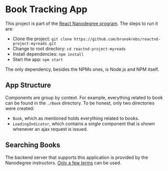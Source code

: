 # Book Tracking App

This project is part of the [React Nanodegree program](https://br.udacity.com/course/react-nanodegree--nd019/). The steps to run it are:

- Clone the project: `git clone https://github.com/brunokrebs/reactnd-project-myreads.git`
- Change to root directory: `cd reactnd-project-myreads`
- Install dependencies: `npm install`
- Start the app: `npm start`

The only dependency, besides the NPMs ones, is Node.js and NPM itself.

## App Structure

Components are group by context. For example, everything related to book can be found in the `./Book` directory. To be honest, only two directories were created:

- `Book`, which as mentioned holds everything related to books.
- `LoadingIndicator`, which contains a single component that is shown whenever an ajax request is issued.

## Searching Books

The backend server that supports this application is provided by the Nanodegree instructors. [Only a few terms](./SEARCH_TERMS.md) can be used.